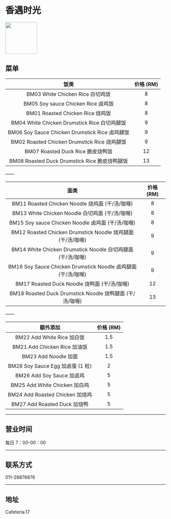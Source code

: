 # 香遇时光

<img src="https://img.xmummap.com/ly3_blissful_logo.webp" width="100" height="100" >

## 菜单

|                      饭类                      | 价格 (RM) |
| :--------------------------------------------: | :-------: |
|        BM03 White Chicken Rice 白切鸡饭        |     8     |
|       BM05 Soy sauce Chicken Rice 卤鸡饭       |     8     |
|        BM01 Roasted Chicken Rice 烧鸡饭        |     8     |
|  BM04 White Chicken Drumstick Rice 白切鸡腿饭  |     9     |
| BM06 Soy Sauce Chicken Drumstick Rice 卤鸡腿饭 |     9     |
|  BM02 Roasted Chicken Drumstick Rice 烧鸡腿饭  |     9     |
|       BM07 Roasted Duck Rice 脆皮烧鸭饭        |    12     |
| BM08 Roasted Duck Drumstick Rice 脆皮烧鸭腿饭  |    13     |

——

|                             面类                              | 价格 (RM) |
| :-----------------------------------------------------------: | :-------: |
|        BM11 Roasted Chicken Noodle 烧鸡面 (干/汤/咖喱)        |     8     |
|        BM13 White Chicken Noodle 白切鸡面 (干/汤/咖喱)        |     8     |
|       BM15 Soy sauce Chicken Noodle 卤鸡面 (干/汤/咖喱)       |     8     |
|  BM12 Roasted Chicken Drumstick Noodle 烧鸡腿面 (干/汤/咖喱)  |     9     |
|  BM14 White Chicken Drumstick Noodle 白切鸡腿面 (干/汤/咖喱)  |     9     |
| BM16 Soy Sauce Chicken Drumstick Noodle 卤鸡腿面 (干/汤/咖喱) |     9     |
|         BM17 Roasted Duck Noodle 烧鸭面 (干/汤/咖喱)          |    12     |
|   BM18 Roasted Duck Drumstick Noodle 烧鸭腿面 (干/汤/咖喱)    |    13     |

——

|             额外添加             | 价格 (RM) |
| :------------------------------: | :-------: |
|    BM22 Add White Rice 加白饭    |    1.5    |
|   BM21 Add Chicken Rice 加油饭   |    1.5    |
|       BM23 Add Noodle 加面       |    1.5    |
| BM28 Soy Sauce Egg 加卤蛋 (1 粒) |     2     |
|    BM26 Add Soy Sauce 加卤鸡     |     5     |
|  BM25 Add White Chicken 加白鸡   |     5     |
| BM24 Add Roasted Chicken 加烧鸡  |     5     |
|   BM27 Add Roasted Duck 加烧鸭   |     5     |

---

## 营业时间

每日 7：00-00：00

---

## 联系方式

011-28876876

---

## 地址

Cafeteria.17
